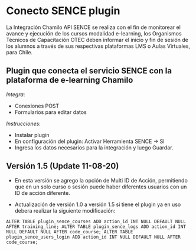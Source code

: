 ﻿Conecto SENCE plugin
===

La Integración Chamilo API SENCE se realiza con el fin de monitorear el avance y ejecución de los cursos modalidad e-learning, los Organismos Técnicos de Capacitación OTEC deben informar el inicio y fin de sesión de los alumnos a través de sus respectivas plataformas LMS o Aulas Virtuales, para Chile.

Plugin que conecta el servicio SENCE con la plataforma de e-learning Chamilo
---

*Integra*:

- Conexiones POST
- Formularios para editar datos

*Instrucciones*:

- Instalar plugin
- En configuración del plugin: Activar Herramienta SENCE -> SI
- Ingresa los datos necesarios para la integración y luego Guardar.

Versión 1.5 (Update 11-08-20)
---
- En esta versión se agrego la opción de Multi ID de Acción, permitiendo que en un solo curso o sesión puede haber diferentes usuarios
con un ID de acción diferente.

- Actualización de versión 1.0 a versión 1.5 si tiene el plugin ya en uso debera realizar la siguiente modificación:

`ALTER TABLE plugin_sence_courses ADD action_id INT NULL DEFAULT NULL AFTER training_line;
 ALTER TABLE plugin_sence_logs ADD action_id INT NULL DEFAULT NULL AFTER code_course;
 ALTER TABLE plugin_sence_users_login ADD action_id INT NULL DEFAULT NULL AFTER code_course;`
 
 
